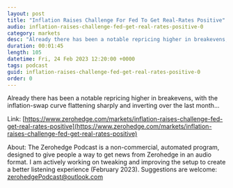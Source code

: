 ```yaml
---
layout: post
title: "Inflation Raises Challenge For Fed To Get Real-Rates Positive"
audio: inflation-raises-challenge-fed-get-real-rates-positive-0
category: markets
desc: "Already there has been a notable repricing higher in breakevens, with the inflation-swap curve flattening sharply and inverting over the last month..."
duration: 00:01:45
length: 105
datetime: Fri, 24 Feb 2023 12:20:00 +0000
tags: podcast
guid: inflation-raises-challenge-fed-get-real-rates-positive-0
order: 0
---
```

Already there has been a notable repricing higher in breakevens, with the inflation-swap curve flattening sharply and inverting over the last month...

Link: [https://www.zerohedge.com/markets/inflation-raises-challenge-fed-get-real-rates-positive](https://www.zerohedge.com/markets/inflation-raises-challenge-fed-get-real-rates-positive)

About: The Zerohedge Podcast is a non-commercial, automated program, designed to give people a way to get news from Zerohedge in an audio format.  I am actively working on tweaking and improving the setup to create a better listening experience (February 2023).  Suggestions are welcome: [zerohedgePodcast@outlook.com](mailto:zerohedgePodcast@outlook.com)